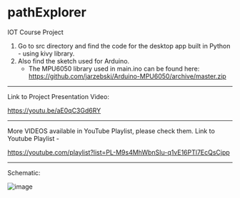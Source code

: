# pathExplorer
IOT Course Project

1. Go to src directory and find the code for the desktop app built in Python - using kivy library. 
2. Also find the sketch used for Arduino.
   - The MPU6050 library used in main.ino can be found here: https://github.com/jarzebski/Arduino-MPU6050/archive/master.zip


--------------------------------------------------------------------------------------------------------------------------

Link to Project Presentation Video:

https://youtu.be/aE0qC3Gd6RY

--------------------------------------------------------------------------------------------------------------------------
More VIDEOS available in YouTube Playlist, please check them.
Link to Youtube Playlist - 

https://youtube.com/playlist?list=PL-M9s4MhWbnSIu-q1vE16PTl7EcQsCjpp

--------------------------------------------------------------------------------------------------------------------------

Schematic:

![image](https://user-images.githubusercontent.com/58553373/144361610-a290f16e-f52c-428e-a9b3-c83addcebc2a.png)
